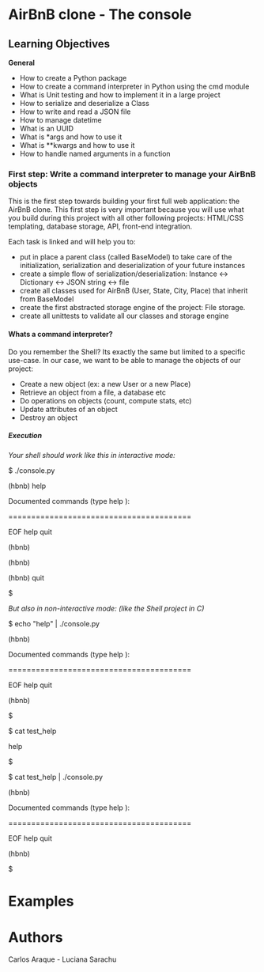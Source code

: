 # AirBnB clone - The console


## Learning Objectives

**General**

- How to create a Python package
- How to create a command interpreter in Python using the cmd module
- What is Unit testing and how to implement it in a large project
- How to serialize and deserialize a Class
- How to write and read a JSON file
- How to manage datetime
- What is an UUID
- What is *args and how to use it
- What is **kwargs and how to use it
- How to handle named arguments in a function

### First step: Write a command interpreter to manage your AirBnB objects

This is the first step towards building your first full web application: the AirBnB clone. This first step is very important because you will use what you build during this project with all other following projects: HTML/CSS templating, database storage, API, front-end integration.

Each task is linked and will help you to:

- put in place a parent class (called BaseModel) to take care of the initialization, serialization and deserialization of your future instances
- create a simple flow of serialization/deserialization: Instance <-> Dictionary <-> JSON string <-> file
- create all classes used for AirBnB (User, State, City, Place) that inherit from BaseModel
- create the first abstracted storage engine of the project: File storage.
- create all unittests to validate all our classes and storage engine

#### Whats a command interpreter?

Do you remember the Shell? Its exactly the same but limited to a specific use-case. In our case, we want to be able to manage the objects of our project:

- Create a new object (ex: a new User or a new Place)
- Retrieve an object from a file, a database etc
- Do operations on objects (count, compute stats, etc)
- Update attributes of an object
- Destroy an object

##### Execution

*Your shell should work like this in interactive mode:*

$ ./console.py

(hbnb) help


Documented commands (type help <topic>):

========================================

EOF  help  quit


(hbnb)

(hbnb)

(hbnb) quit

$


*But also in non-interactive mode: (like the Shell project in C)*

$ echo "help" | ./console.py

(hbnb)


Documented commands (type help <topic>):

========================================

EOF  help  quit

(hbnb)

$

$ cat test_help

help

$

$ cat test_help | ./console.py

(hbnb)


Documented commands (type help <topic>):

========================================

EOF  help  quit

(hbnb)

$

# Examples

# Authors
Carlos Araque - Luciana Sarachu
